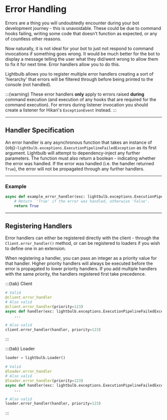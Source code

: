 # Error Handling

Errors are a thing you will undoubtedly encounter during your bot development journey - this is unavoidable. 
These could be due to command hooks failing, writing some code that doesn't function as expected, or any of
countless other reasons.

Now naturally, it is not ideal for your bot to just not respond to command invocations if something goes wrong. 
It would be much better for the bot to display a message telling the user what they did/went wrong to 
allow them to fix it for next time. Error handlers allow you to do this.

Lightbulb allows you to register multiple error handlers creating a sort of 'hierarchy' that errors will be
filtered through before being printed to the console (not handled).

:::{warning}
These error handlers **only** apply to errors raised **during** command execution (and execution of any hooks
that are required for the command execution). For errors during listener invocation you should create a listener
for Hikari's `ExceptionEvent` instead.
:::

---

## Handler Specification

An error handler is any asynchronous function that takes an instance of 
{obj}`~lightbulb.exceptions.ExecutionPipelineFailedException` as its first argument. Lightbulb will attempt to
dependency-inject any further parameters. The function must also return a boolean - indicating whether the
error was handled. If the error was handled (i.e. the handler returned `True`), the error will not be propagated
through any further handlers.

---

### Example

```python
async def example_error_handler(exc: lightbulb.exceptions.ExecutionPipelineFailedException) -> bool:
    # Return `'True' if the error was handled, otherwise 'False'.
    return True
```

---

## Registering Handlers

Error handlers can either be registered directly with the client - through the `Client.error_handler()` method,
or can be registered to loaders if you wish to define one in an extension.

When registering a handler, you can pass an integer as a priority value for that handler. Higher priority handlers
will always be executed before the error is propagated to lower priority handlers. If you add multiple handlers
with the same priority, the handlers registered first take precedence.

:::{tab} Client
```python
# Valid
@client.error_handler
# Also valid
@client.error_handler(priority=123)
async def handler(exc: lightbulb.exceptions.ExecutionPipelineFailedException) -> bool:
    ...

# Also valid
client.error_handler(handler, priority=123)
```
:::

:::{tab} Loader
```python
loader = lightbulb.Loader()

# Valid
@loader.error_handler
# Also valid
@loader.error_handler(priority=123)
async def handler(exc: lightbulb.exceptions.ExecutionPipelineFailedException) -> bool:
    ...

# Also valid
loader.error_handler(handler, priority=123)
```
:::
